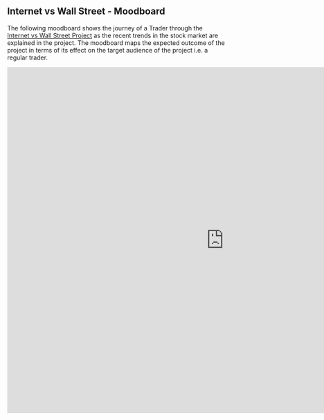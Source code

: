 ## Internet vs Wall Street - Moodboard
The following moodboard shows the journey of a Trader through the [Internet vs Wall Street Project](https://murlis97.github.io/portfolio-viz/final_project_mjsharma.html) as the recent trends in the stock market are explained in the project. 
The moodboard maps the expected outcome of the project in terms of its effect on the target audience of the project i.e. a regular trader. 

<div id="adobe-dc-view"></div>
<script src="https://documentcloud.adobe.com/view-sdk/main.js"></script>
<script type="text/javascript">
	document.addEventListener("adobe_dc_view_sdk.ready", function(){ 
		var adobeDCView = new AdobeDC.View({clientId: "30ad8595192c407b957db4414f381cb8", divId: "adobe-dc-view"});
		adobeDCView.previewFile({
			content:{location: {url: "https://drive.google.com/file/d/1o5s5nZz9XTFNK4B0svHVX7jcKCUn2EYp/view?usp=sharing"}},
			metaData:{fileName: "Internet vs Wall St"}
		}, {});
	});
</script>
        
<iframe src="https://github.com/murlis97/portfolio-viz/files/6097382/Internet.vs.Wall.Street.pdf" style="width:1000px; height:800px;" frameborder="0" allowfullscreen></iframe>
        
<!-- <iframe src="http://docs.google.com/gview?url=https://github.com/murlis97/portfolio-viz/files/6097382/Internet.vs.Wall.Street.pdf&embedded=true" style="width:500; height:800px;" frameborder="0"></iframe> -->
